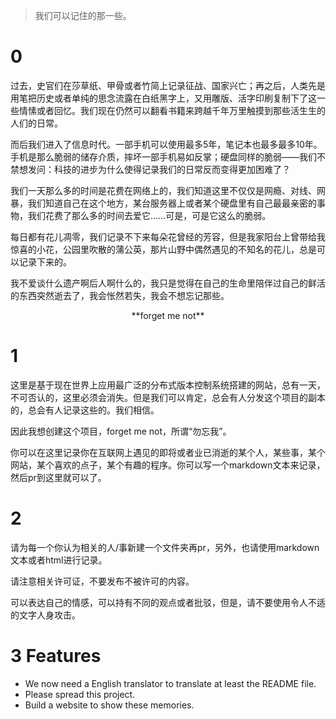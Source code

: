 > 我们可以记住的那一些。

# 0

过去，史官们在莎草纸、甲骨或者竹简上记录征战、国家兴亡；再之后，人类先是用笔把历史或者单纯的思念流露在白纸黑字上，又用雕版、活字印刷复制下了这一些情愫或者回忆。我们现在仍然可以翻看书籍来跨越千年万里触摸到那些活生生的人们的日常。

而后我们进入了信息时代。一部手机可以使用最多5年，笔记本也最多最多10年。手机是那么脆弱的储存介质，摔坏一部手机易如反掌；硬盘同样的脆弱——我们不禁想发问：科技的进步为什么使得记录我们的日常反而变得更加困难了？

我们一天那么多的时间是花费在网络上的，我们知道这里不仅仅是网瘾、对线、网暴，我们知道自己在这个地方，某台服务器上或者某个硬盘里有自己最最亲密的事物，我们花费了那么多的时间去爱它……可是，可是它这么的脆弱。

每日都有花儿凋零，我们记录不下来每朵花曾经的芳容，但是我家阳台上曾带给我惊喜的小花，公园里吹散的蒲公英，那片山野中偶然遇见的不知名的花儿，总是可以记录下来的。

我不爱谈什么遗产啊后人啊什么的，我只是觉得在自己的生命里陪伴过自己的鲜活的东西突然逝去了，我会怅然若失，我会不想忘记那些。

<p align="center"> **forget me not** </p>

# 1

这里是基于现在世界上应用最广泛的分布式版本控制系统搭建的网站，总有一天，不可否认的，这里必须会消失。但是我们可以肯定，总会有人分发这个项目的副本的，总会有人记录这些的。我们相信。

因此我想创建这个项目，forget me not，所谓“勿忘我”。

你可以在这里记录你在互联网上遇见的即将或者业已消逝的某个人，某些事，某个网站，某个喜欢的点子，某个有趣的程序。你可以写一个markdown文本来记录，然后pr到这里就可以了。

# 2

请为每一个你认为相关的人/事新建一个文件夹再pr，另外，也请使用markdown文本或者html进行记录。

请注意相关许可证，不要发布不被许可的内容。

可以表达自己的情感，可以持有不同的观点或者批驳，但是，请不要使用令人不适的文字人身攻击。

# 3 Features

- We now need a English translator to translate at least the README file.
- Please spread this project.
- Build a website to show these memories.